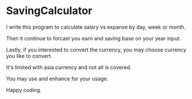 # SavingCalculator

I write this program to calculate salary vs expanse by day, week or month.

Then it continue to forcast you earn and saving base on your year input.

Lastly, if you interested to convert the currency, you may choose currency you like to convert.

It's limited with asia currency and not all is covered.

You may use and enhance for your usage.

Happy coding.
